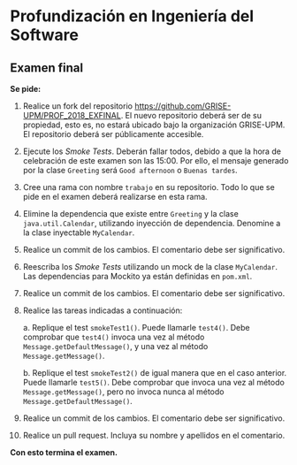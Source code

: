 # Profundización en Ingeniería del Software
## Examen final

**Se pide:**

1. Realice un fork del repositorio https://github.com/GRISE-UPM/PROF_2018_EXFINAL. El nuevo repositorio deberá ser de su propiedad, esto es, no estará ubicado bajo la organización GRISE-UPM. El repositorio deberá ser públicamente accesible.

2. Ejecute los *Smoke Tests*. Deberán fallar todos, debido a que la hora de celebración de este examen son las 15:00. Por ello, el mensaje generado por la clase ``Greeting`` será ``Good afternoon`` o ``Buenas tardes``.

3. Cree una rama con nombre ``trabajo`` en su repositorio. Todo lo que se pide en el examen deberá realizarse en esta rama.

4. Elimine la dependencia que existe entre ``Greeting`` y la clase ``java.util.Calendar``, utilizando inyección de dependencia. Denomine a la clase inyectable ``MyCalendar``.

5. Realice un commit de los cambios. El comentario debe ser significativo.

6. Reescriba los *Smoke Tests* utilizando un mock de la clase ``MyCalendar``. Las dependencias para Mockito ya están definidas en ``pom.xml``. 

7. Realice un commit de los cambios. El comentario debe ser significativo.

8. Realice las tareas indicadas a continuación:

   a. Replique el test ``smokeTest1()``. Puede llamarle ``test4()``. Debe comprobar que ``test4()`` invoca una vez al método ``Message.getDefaultMessage()``, y una vez al método ``Message.getMessage()``.

   b. Replique el test ``smokeTest2()`` de igual manera que en el caso anterior. Puede llamarle ``test5()``. Debe comprobar que invoca una vez al método ``Message.getMessage()``, pero no invoca nunca al método ``Message.getDefaultMessage()``.

9. Realice un commit de los cambios. El comentario debe ser significativo.

10. Realice un pull request. Incluya su nombre y apellidos en el comentario.

**Con esto termina el examen.**
